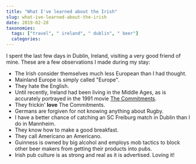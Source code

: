 ```yaml
---
title: "What I've learned about the Irish"
slug: what-ive-learned-about-the-irish
date: 2019-02-28
taxonomies:
  tags: ["travel", " ireland", " dublin", " beer"]
  categories: 
---
```



I spent the last few days in Dublin, Ireland, visiting a very good friend of mine. These are a few observations I made during my stay:

* The Irish consider themselves much less European than I had thought.
* Mainland Europe is simply called "Europe".
* They hate the English.
* Until recently, Ireland had been living in the Middle Ages, as is accurately portrayed in the 1991 movie [The Commitments](https://www.imdb.com/title/tt0101605/?ref_=nv_sr_1).
* They frickin' **love** The Commitments.
* Germans are forgiven for not knowing anything about Rugby.
* I have a better chance of catching an SC Freiburg match in Dublin than I do in Mannheim. 
* They know how to make a good breakfast.
* They call Americano an Americano.
* Guinness is owned by big alcohol and employs mob tactics to block other beer makers from getting their products into pubs.
* Irish pub culture is as strong and real as it is advertised. Loving it!
